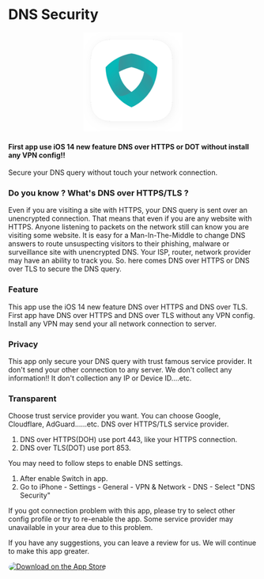 # DNS Security

<div style="text-align:center"><a href='https://apps.apple.com/us/app/id1533938029'><img src="mac_logo.png" width='200px' style='alignment:center'></a></div>

#### First app use iOS 14 new feature DNS over HTTPS or DOT without install any VPN config!!
Secure your DNS query without touch your network connection.

### Do you know ? What's DNS over HTTPS/TLS ?

Even if you are visiting a site with HTTPS, your DNS query is sent over an unencrypted connection. That means that even if you are any website with HTTPS. Anyone listening to packets on the network still can know you are visiting some website. It is easy for a Man-In-The-Middle to change DNS answers to route unsuspecting visitors to their phishing, malware or surveillance site with unencrypted DNS. Your ISP, router, network provider may have an ability to track you. So. here comes DNS over HTTPS or DNS over TLS to secure the DNS query.

### Feature
This app use the iOS 14 new feature DNS over HTTPS and DNS over TLS. 
First app have DNS over HTTPS and DNS over TLS without any VPN config. Install any VPN may send your all network connection to server.

### Privacy
This app only secure your DNS query with trust famous service provider. It don't send your other connection to any server. We don't collect any information!! It don't collection any IP or Device ID....etc.

### Transparent
Choose trust service provider you want.
You can choose Google, Cloudflare, AdGuard......etc. DNS over HTTPS/TLS service provider.

1. DNS over HTTPS(DOH) use port 443, like your HTTPS connection.
2. DNS over TLS(DOT) use port 853.


You may need to follow steps to enable DNS settings.
1. After enable Switch in app.
2. Go to iPhone - Settings - General - VPN & Network - DNS - Select "DNS Security"

If you got connection problem with this app, please try to select other config profile or try to re-enable the app. Some service provider may unavailable in your area due to this problem.

If you have any suggestions, you can leave a review for us. We will continue to make this app greater.


<a href="https://apps.apple.com/us/app/id1533938029?itsct=apps_box&amp;itscg=30200" style="display: inline-block; overflow: hidden; border-top-left-radius: 13px; border-top-right-radius: 13px; border-bottom-right-radius: 13px; border-bottom-left-radius: 13px; width: 250px; height: 83px;"><img src="https://tools.applemediaservices.com/api/badges/download-on-the-app-store/black/en-US?size=250x83&amp;releaseDate=1411430400&h=ffc277244dfe9331424b96b71b8ae829" alt="Download on the App Store" style="border-top-left-radius: 13px; border-top-right-radius: 13px; border-bottom-right-radius: 13px; border-bottom-left-radius: 13px; width: 250px; height: 83px;"></a>
